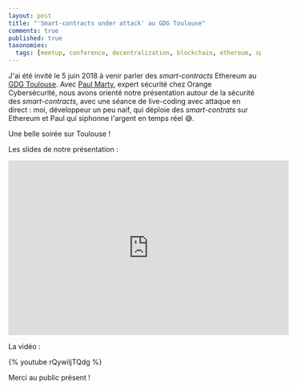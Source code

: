 ```yaml
---
layout: post
title: "'Smart-contracts under attack' au GDG Toulouse"
comments: true
published: true
taxonomies: 
  tags: [meetup, conference, decentralization, blockchain, ethereum, speaker, gdgtoulouse, security, video]
---
```


J'ai été invité le 5 juin 2018 à venir parler des *smart-contracts* Ethereum au [GDG Toulouse](https://www.meetup.com/fr-FR/GDG-Toulouse/events/250099870/).
Avec [Paul Marty](https://twitter.com/polo46), expert sécurité chez Orange Cybersécurité, nous avons orienté notre présentation autour de la sécurité des *smart-contracts*, avec une séance de live-coding avec attaque en direct : moi, développeur un peu naif, qui déploie des *smart-contrats* sur Ethereum et Paul qui siphonne l'argent en temps réel 😅.

Une belle soirée sur Toulouse !

Les slides de notre présentation :

<iframe src="https://docs.google.com/presentation/d/e/2PACX-1vSuT2L6_82F7WhApJ6Ehdgj41bzPSkBRlFSXrZoay5aVqmf45kgcX_8sfq53m_j8PubUdWl642bqWH0/embed?start=false&loop=false&delayms=60000" frameborder="0" width="560" height="349" allowfullscreen="true" mozallowfullscreen="true" webkitallowfullscreen="true"></iframe>

La vidéo :

{% youtube rQywiljTQdg %}

Merci au public présent !
